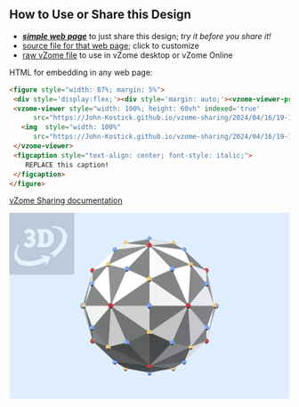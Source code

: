 
## How to Use or Share this Design

 - [***simple web page***](<https://John-Kostick.github.io/vzome-sharing/2024/04/16/19-19-36-Geo-Block--plus/>) to just share this design; *try it before you share it!*
 - [source file for that web page](<https://github.com/John-Kostick/vzome-sharing/edit/main/2024/04/16/19-19-36-Geo-Block--plus/index.md>); click to customize
 - [raw vZome file](<https://raw.githubusercontent.com/John-Kostick/vzome-sharing/main/2024/04/16/19-19-36-Geo-Block--plus/Geo-Block--plus.vZome>) to use in vZome desktop or vZome Online
 
 HTML for embedding in any web page:
 ```html
<figure style="width: 87%; margin: 5%">
  <div style='display:flex;'><div style='margin: auto;'><vzome-viewer-previous label='prev step'></vzome-viewer-previous><vzome-viewer-next label='next step'></vzome-viewer-next></div></div>
  <vzome-viewer style="width: 100%; height: 60vh" indexed='true'
       src="https://John-Kostick.github.io/vzome-sharing/2024/04/16/19-19-36-Geo-Block--plus/Geo-Block--plus.vZome" >
    <img  style="width: 100%"
       src="https://John-Kostick.github.io/vzome-sharing/2024/04/16/19-19-36-Geo-Block--plus/Geo-Block--plus.png" >
  </vzome-viewer>
  <figcaption style="text-align: center; font-style: italic;">
     REPLACE this caption!
  </figcaption>
</figure>

 ```

[vZome Sharing documentation](https://vzome.github.io/vzome/sharing.html#how-it-works)

![Image](<Geo-Block--plus.png>)

